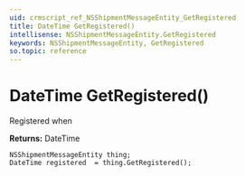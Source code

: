 ```yaml
---
uid: crmscript_ref_NSShipmentMessageEntity_GetRegistered
title: DateTime GetRegistered()
intellisense: NSShipmentMessageEntity.GetRegistered
keywords: NSShipmentMessageEntity, GetRegistered
so.topic: reference
---
```


# DateTime GetRegistered()

Registered when

**Returns:** DateTime

```crmscript
NSShipmentMessageEntity thing;
DateTime registered  = thing.GetRegistered();
```

